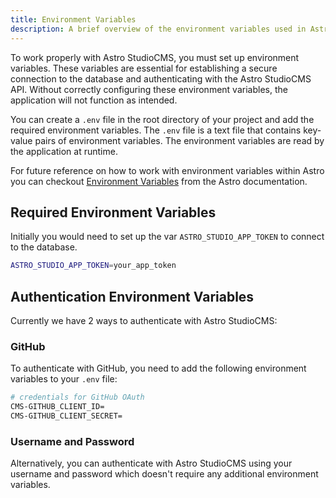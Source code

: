 ```yaml
---
title: Environment Variables
description: A brief overview of the environment variables used in Astro StudioCMS.
---
```


To work properly with Astro StudioCMS, you must set up environment variables. These variables are essential for establishing a secure connection to the database and authenticating with the Astro StudioCMS API. Without correctly configuring these environment variables, the application will not function as intended.

You can create a `.env` file in the root directory of your project and add the required environment variables. The `.env` file is a text file that contains key-value pairs of environment variables. The environment variables are read by the application at runtime.

For future reference on how to work with environment variables within Astro you can checkout [Environment Variables](https://docs.astro.build/guides/environment-variables) from the Astro documentation.

## Required Environment Variables

Initially you would need to set up the var `ASTRO_STUDIO_APP_TOKEN` to connect to the database.

```bash
ASTRO_STUDIO_APP_TOKEN=your_app_token
```

## Authentication Environment Variables

Currently we have 2 ways to authenticate with Astro StudioCMS:

### GitHub

To authenticate with GitHub, you need to add the following environment variables to your `.env` file:

```bash
# credentials for GitHub OAuth
CMS-GITHUB_CLIENT_ID=
CMS-GITHUB_CLIENT_SECRET=
```

### Username and Password

Alternatively, you can authenticate with Astro StudioCMS using your username and password which doesn't require any additional environment variables.